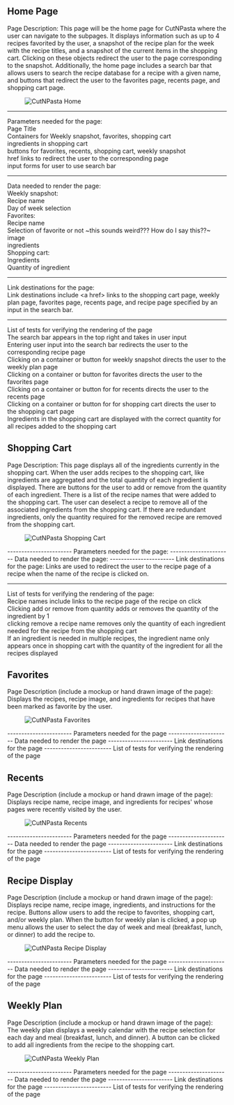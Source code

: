 Home Page
----------------------
Page Description: This page will be the home page for CutNPasta where the user can navigate to the subpages. It displays information such as up to 4 recipes favorited by the user, a snapshot of the recipe plan for the week with the recipe titles, and a snapshot of the current items in the shopping cart. Clicking on these objects redirect the user to the page corresponding to the snapshot. Additionally, the home page includes a search bar that allows users to search the recipe database for a recipe with a given name, and buttons that redirect the user to the favorites page, recents page, and shopping cart page.
<figure width=100%>
    <img src="images_design/homepage.png" alt="CutNPasta Home"ALIGN="center" />
</figure>

-----------------------
Parameters needed for the page: <br>
Page Title<br>
Containers for Weekly snapshot, favorites, shopping cart<br>
ingredients in shopping cart<br>
buttons for favorites, recents, shopping cart, weekly snapshot<br>
href links to redirect the user to the corresponding page<br>
input forms for user to use search bar<br>

----------------------
Data needed to render the page:<br>
Weekly snapshot:<br>
    Recipe name<br>
    Day of week selection <br>
Favorites:<br>
    Recipe name<br>
    Selection of favorite or not \~this sounds weird??? How do I say this??~<br>
    image<br>
    ingredients<br>
Shopping cart:<br>
    Ingredients<br>
    Quantity of ingredient<br>
    
-----------------------
Link destinations for the page: <br>
Link destinations include \<a href> links to the shopping cart page, weekly plan page, favorites page, recents page, and recipe page specified by an input in the search bar.
    
------------------------
List of tests for verifying the rendering of the page<br>
    The search bar appears in the top right and takes in user input<br>
    Entering user input into the search bar redirects the user to the corresponding recipe page<br>
    Clicking on a container or button for weekly snapshot directs the user to the weekly plan page<br>
    Clicking on a container or button for favorites directs the user to the favorites page<br>
    Clicking on a container or button for for recents directs the user to the recents page<br>
    Clicking on a container or button for for shopping cart directs the user to the shopping cart page<br>
    Ingredients in the shopping cart are displayed with the correct quantity for all recipes added to the shopping cart<br>
    
    
Shopping Cart
----------------------
Page Description: This page displays all of the ingredients currently in the shopping cart. When the user adds recipes to the shopping cart, like ingredients are aggregated and the total quantity of each ingredient is displayed. There are buttons for the user to add or remove from the quantity of each ingredient. There is a list of the recipe names that were added to the shopping cart. The user can deselect a recipe to remove all of the associated ingredients from the shopping cart. If there are redundant ingredients, only the quantity required for the removed recipe are removed from the shopping cart.
<figure width=100%>
    <img src="images_design/shopping_cart.png" alt="CutNPasta Shopping Cart"ALIGN="center" />
</figure>
-----------------------
Parameters needed for the page:
----------------------
Data needed to render the page:
-----------------------
Link destinations for the page: Links are used to redirect the user to the recipe page of a recipe when the name of the recipe is clicked on.

------------------------
List of tests for verifying the rendering of the page:<br>
Recipe names include links to the recipe page of the recipe on click<br>
Clicking add or remove from quantity adds or removes the quantity of the ingredient by 1<br>
clicking remove a recipe name removes only the quantity of each ingredient needed for the recipe from the shopping cart<br>
If an ingredient is needed in multiple recipes, the ingredient name only appears once in shopping cart with the quantity of the ingredient for all the recipes displayed<br>


Favorites
----------------------
Page Description (include a mockup or hand drawn image of the page): <br>
Displays the recipes, recipe image, and ingredients for recipes that have been marked as favorite by the user.
<figure width=100%>
    <img src="images_design/favorites.png" alt="CutNPasta Favorites"ALIGN="center" />
</figure>
-----------------------
Parameters needed for the page
----------------------
Data needed to render the page
-----------------------
Link destinations for the page
------------------------
List of tests for verifying the rendering of the page



Recents
----------------------
Page Description (include a mockup or hand drawn image of the page):<br>
Displays recipe name, recipe image, and ingredients for recipes' whose pages were recently visited by the user.
<figure width=100%>
    <img src="images_design/recents.png" alt="CutNPasta Recents"ALIGN="center" />
</figure>
-----------------------
Parameters needed for the page
----------------------
Data needed to render the page
-----------------------
Link destinations for the page
------------------------
List of tests for verifying the rendering of the page



Recipe Display
----------------------
Page Description (include a mockup or hand drawn image of the page):<br>
Displays recipe name, recipe image, ingredients, and instructions for the recipe. Buttons allow users to add the recipe to favorites, shopping cart, and/or weekly plan. When the button for weekly plan is clicked, a pop up menu allows the user to select the day of week and meal (breakfast, lunch, or dinner) to add the recipe to.
<figure width=100%>
    <img src="images_design/recipe_display.png" alt="CutNPasta Recipe Display"ALIGN="center" />
</figure>
-----------------------
Parameters needed for the page
----------------------
Data needed to render the page
-----------------------
Link destinations for the page
------------------------
List of tests for verifying the rendering of the page



Weekly Plan
----------------------
Page Description (include a mockup or hand drawn image of the page):<br>
The weekly plan displays a weekly calendar with the recipe selection for each day and meal (breakfast, lunch, and dinner). A button can be clicked to add all ingredients from the recipe to the shopping cart.
<figure width=100%>
    <img src="images_design/weeklyplan.png" alt="CutNPasta Weekly Plan"ALIGN="center" />
</figure>
-----------------------
Parameters needed for the page
----------------------
Data needed to render the page
-----------------------
Link destinations for the page
------------------------
List of tests for verifying the rendering of the page







